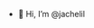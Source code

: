 - 👋 Hi, I’m @jachelil

<!---
jachelil/jachelil is a ✨ special ✨ repository because its `README.md` (this file) appears on your GitHub profile.
You can click the Preview link to take a look at your changes.
--->
